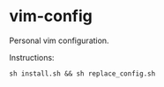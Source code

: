 vim-config
==========

Personal vim configuration.

Instructions:

```
sh install.sh && sh replace_config.sh
```
